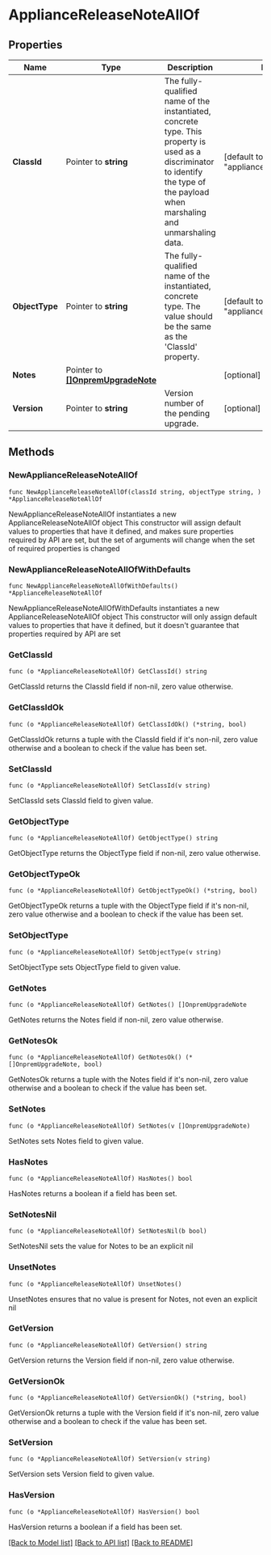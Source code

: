 # ApplianceReleaseNoteAllOf

## Properties

Name | Type | Description | Notes
------------ | ------------- | ------------- | -------------
**ClassId** | Pointer to **string** | The fully-qualified name of the instantiated, concrete type. This property is used as a discriminator to identify the type of the payload when marshaling and unmarshaling data. | [default to "appliance.ReleaseNote"]
**ObjectType** | Pointer to **string** | The fully-qualified name of the instantiated, concrete type. The value should be the same as the &#39;ClassId&#39; property. | [default to "appliance.ReleaseNote"]
**Notes** | Pointer to [**[]OnpremUpgradeNote**](onprem.UpgradeNote.md) |  | [optional] 
**Version** | Pointer to **string** | Version number of the pending upgrade. | [optional] [readonly] 

## Methods

### NewApplianceReleaseNoteAllOf

`func NewApplianceReleaseNoteAllOf(classId string, objectType string, ) *ApplianceReleaseNoteAllOf`

NewApplianceReleaseNoteAllOf instantiates a new ApplianceReleaseNoteAllOf object
This constructor will assign default values to properties that have it defined,
and makes sure properties required by API are set, but the set of arguments
will change when the set of required properties is changed

### NewApplianceReleaseNoteAllOfWithDefaults

`func NewApplianceReleaseNoteAllOfWithDefaults() *ApplianceReleaseNoteAllOf`

NewApplianceReleaseNoteAllOfWithDefaults instantiates a new ApplianceReleaseNoteAllOf object
This constructor will only assign default values to properties that have it defined,
but it doesn't guarantee that properties required by API are set

### GetClassId

`func (o *ApplianceReleaseNoteAllOf) GetClassId() string`

GetClassId returns the ClassId field if non-nil, zero value otherwise.

### GetClassIdOk

`func (o *ApplianceReleaseNoteAllOf) GetClassIdOk() (*string, bool)`

GetClassIdOk returns a tuple with the ClassId field if it's non-nil, zero value otherwise
and a boolean to check if the value has been set.

### SetClassId

`func (o *ApplianceReleaseNoteAllOf) SetClassId(v string)`

SetClassId sets ClassId field to given value.


### GetObjectType

`func (o *ApplianceReleaseNoteAllOf) GetObjectType() string`

GetObjectType returns the ObjectType field if non-nil, zero value otherwise.

### GetObjectTypeOk

`func (o *ApplianceReleaseNoteAllOf) GetObjectTypeOk() (*string, bool)`

GetObjectTypeOk returns a tuple with the ObjectType field if it's non-nil, zero value otherwise
and a boolean to check if the value has been set.

### SetObjectType

`func (o *ApplianceReleaseNoteAllOf) SetObjectType(v string)`

SetObjectType sets ObjectType field to given value.


### GetNotes

`func (o *ApplianceReleaseNoteAllOf) GetNotes() []OnpremUpgradeNote`

GetNotes returns the Notes field if non-nil, zero value otherwise.

### GetNotesOk

`func (o *ApplianceReleaseNoteAllOf) GetNotesOk() (*[]OnpremUpgradeNote, bool)`

GetNotesOk returns a tuple with the Notes field if it's non-nil, zero value otherwise
and a boolean to check if the value has been set.

### SetNotes

`func (o *ApplianceReleaseNoteAllOf) SetNotes(v []OnpremUpgradeNote)`

SetNotes sets Notes field to given value.

### HasNotes

`func (o *ApplianceReleaseNoteAllOf) HasNotes() bool`

HasNotes returns a boolean if a field has been set.

### SetNotesNil

`func (o *ApplianceReleaseNoteAllOf) SetNotesNil(b bool)`

 SetNotesNil sets the value for Notes to be an explicit nil

### UnsetNotes
`func (o *ApplianceReleaseNoteAllOf) UnsetNotes()`

UnsetNotes ensures that no value is present for Notes, not even an explicit nil
### GetVersion

`func (o *ApplianceReleaseNoteAllOf) GetVersion() string`

GetVersion returns the Version field if non-nil, zero value otherwise.

### GetVersionOk

`func (o *ApplianceReleaseNoteAllOf) GetVersionOk() (*string, bool)`

GetVersionOk returns a tuple with the Version field if it's non-nil, zero value otherwise
and a boolean to check if the value has been set.

### SetVersion

`func (o *ApplianceReleaseNoteAllOf) SetVersion(v string)`

SetVersion sets Version field to given value.

### HasVersion

`func (o *ApplianceReleaseNoteAllOf) HasVersion() bool`

HasVersion returns a boolean if a field has been set.


[[Back to Model list]](../README.md#documentation-for-models) [[Back to API list]](../README.md#documentation-for-api-endpoints) [[Back to README]](../README.md)


